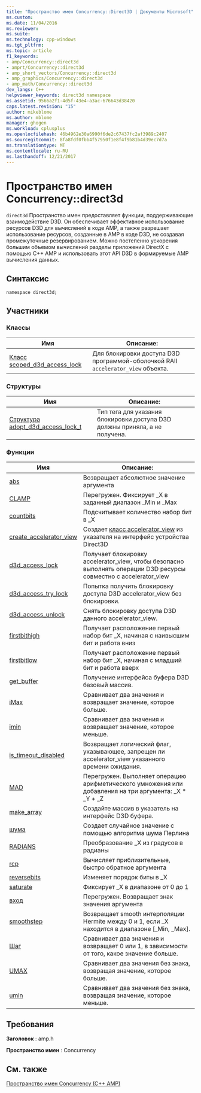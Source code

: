 ```yaml
---
title: "Пространство имен Concurrency::Direct3D | Документы Microsoft"
ms.custom: 
ms.date: 11/04/2016
ms.reviewer: 
ms.suite: 
ms.technology: cpp-windows
ms.tgt_pltfrm: 
ms.topic: article
f1_keywords:
- amp/Concurrency::direct3d
- amprt/Concurrency::direct3d
- amp_short_vectors/Concurrency::direct3d
- amp_graphics/Concurrency::direct3d
- amp_math/Concurrency::direct3d
dev_langs: C++
helpviewer_keywords: direct3d namespace
ms.assetid: 9566a2f1-4d5f-43e4-a3ac-676643d38420
caps.latest.revision: "15"
author: mikeblome
ms.author: mblome
manager: ghogen
ms.workload: cplusplus
ms.openlocfilehash: 46b4962e30a6990f6de2c67437fc2af3989c2407
ms.sourcegitcommit: 8fa8fdf0fbb4f57950f1e8f4f9b81b4d39ec7d7a
ms.translationtype: MT
ms.contentlocale: ru-RU
ms.lasthandoff: 12/21/2017
---
```

# <a name="concurrencydirect3d-namespace"></a>Пространство имен Concurrency::direct3d
`direct3d` Пространство имен предоставляет функции, поддерживающие взаимодействие D3D. Он обеспечивает эффективное использование ресурсов D3D для вычислений в коде AMP, а также разрешает использование ресурсов, созданные в AMP в коде D3D, не создавая промежуточные резервированием. Можно постепенно ускорения большим объемом вычислений разделы приложений DirectX с помощью C++ AMP и использовать этот API D3D в формируемые AMP вычисления данных.  
  
## <a name="syntax"></a>Синтаксис  
  
```  
namespace direct3d;  
```  
  
## <a name="members"></a>Участники  
  
### <a name="classes"></a>Классы  
  
|Имя|Описание:|  
|----------|-----------------|  
|[Класс scoped_d3d_access_lock](scoped-d3d-access-lock-class.md)|Для блокировки доступа D3D программой-оболочкой RAII `accelerator_view` объекта.|  
  
### <a name="structures"></a>Структуры  
  
|Имя|Описание:|  
|----------|-----------------|  
|[Структура adopt_d3d_access_lock_t](adopt-d3d-access-lock-t-structure.md)|Тип тега для указания блокировки доступа D3D должны приняла, а не получена.|  
  
### <a name="functions"></a>Функции  
  
|Имя|Описание:|  
|----------|-----------------|  
|[abs](concurrency-direct3d-namespace-functions-amp.md#abs)|Возвращает абсолютное значение аргумента|  
|[CLAMP](concurrency-direct3d-namespace-functions-amp.md#clamp)|Перегружен. Фиксирует _X в заданный диапазон _Min и _Max|  
|[countbits](concurrency-direct3d-namespace-functions-amp.md#countbits)|Подсчитывает количество набор бит в _X|  
|[create_accelerator_view](concurrency-direct3d-namespace-functions-amp.md#create_accelerator_view)|Создает [класс accelerator_view](accelerator-view-class.md) из указателя на интерфейс устройства Direct3D|  
|[d3d_access_lock](concurrency-direct3d-namespace-functions-amp.md#d3d_access_lock)|Получает блокировку accelerator_view, чтобы безопасно выполнять операции D3D ресурсы совместно с accelerator_view|  
|[d3d_access_try_lock](concurrency-direct3d-namespace-functions-amp.md#d3d_access_try_lock)|Попытка получить блокировку доступа D3D accelerator_view без блокировки.|  
|[d3d_access_unlock](concurrency-direct3d-namespace-functions-amp.md#d3d_access_unlock)|Снять блокировку доступа D3D данного accelerator_view.|  
|[firstbithigh](concurrency-direct3d-namespace-functions-amp.md#firstbithigh)|Получает расположение первый набор бит _X, начиная с наивысшим бит и работа вниз|  
|[firstbitlow](concurrency-direct3d-namespace-functions-amp.md#firstbitlow)|Получает расположение первый набор бит _X, начиная с младший бит и работа вверх|  
|[get_buffer](concurrency-direct3d-namespace-functions-amp.md#get_buffer)|Получение интерфейса буфера D3D базовый массив.|  
|[iMax](concurrency-direct3d-namespace-functions-amp.md#imax)|Сравнивает два значения и возвращает значение, которое больше.|  
|[imin](concurrency-direct3d-namespace-functions-amp.md#imin)|Сравнивает два значения и возвращает значение, которое меньше.|  
|[is_timeout_disabled](concurrency-direct3d-namespace-functions-amp.md#is_timeout_disabled)|Возвращает логический флаг, указывающее, запрещен ли accelerator_view указанного времени ожидания.|  
|[MAD](concurrency-direct3d-namespace-functions-amp.md#mad)|Перегружен. Выполняет операцию арифметического умножения или добавления на три аргумента: _X * _Y + _Z|  
|[make_array](concurrency-direct3d-namespace-functions-amp.md#make_array)|Создайте массив в указатель на интерфейс D3D буфера.|  
|[шума](concurrency-direct3d-namespace-functions-amp.md#noise)|Создает случайное значение с помощью алгоритма шума Перлина|  
|[RADIANS](concurrency-direct3d-namespace-functions-amp.md#radians)|Преобразование _X из градусов в радианы|  
|[rcp](concurrency-direct3d-namespace-functions-amp.md#rcp)|Вычисляет приблизительные, быстро обратное аргумента|  
|[reversebits](concurrency-direct3d-namespace-functions-amp.md#reversebits)|Изменяет порядок биты в _X|  
|[saturate](concurrency-direct3d-namespace-functions-amp.md#saturate)|Фиксирует _X в диапазоне от 0 до 1|  
|[вход](concurrency-direct3d-namespace-functions-amp.md#sign)|Перегружен. Возвращает знак значения аргумента|  
|[smoothstep](concurrency-direct3d-namespace-functions-amp.md#smoothstep)|Возвращает smooth интерполяции Hermite между 0 и 1, если _X находится в диапазоне [_Min, _Max].|  
|[Шаг](concurrency-direct3d-namespace-functions-amp.md#step)|Сравнивает два значения и возвращает 0 или 1, в зависимости от того, какое значение больше.|  
|[UMAX](concurrency-direct3d-namespace-functions-amp.md#umax)|Сравнивает два значения без знака, возвращая значение, которое больше.|  
|[umin](concurrency-direct3d-namespace-functions-amp.md#umin)|Сравнивает два значения без знака, возвращая значение, которое меньше.|  

## <a name="requirements"></a>Требования  
 **Заголовок** : amp.h  
  
 **Пространство имен** : Concurrency  
  
## <a name="see-also"></a>См. также  
 [Пространство имен Concurrency (C++ AMP)](concurrency-namespace-cpp-amp.md)
